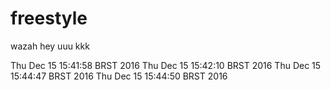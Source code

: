 # freestyle
wazah
hey
uuu
kkk


Thu Dec 15 15:41:58 BRST 2016
Thu Dec 15 15:42:10 BRST 2016
Thu Dec 15 15:44:47 BRST 2016
Thu Dec 15 15:44:50 BRST 2016
